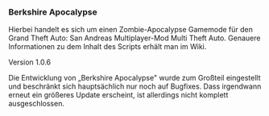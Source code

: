 ### Berkshire Apocalypse
Hierbei handelt es sich um einen Zombie-Apocalypse Gamemode für den Grand Theft Auto: San Andreas Multiplayer-Mod Multi Theft Auto. Genauere Informationen zu dem Inhalt des Scripts erhält man im Wiki.

Version 1.0.6

Die Entwicklung von „Berkshire Apocalypse" wurde zum Großteil eingestellt und beschränkt sich hauptsächlich nur noch auf Bugfixes. Dass irgendwann erneut ein größeres Update erscheint, ist allerdings nicht komplett ausgeschlossen.
